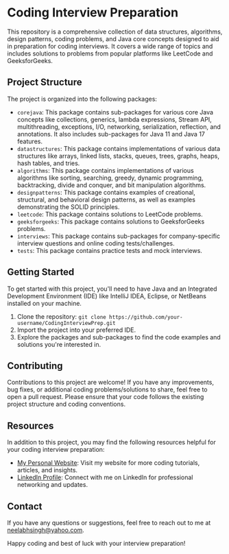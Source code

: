# Coding Interview Preparation

This repository is a comprehensive collection of data structures, algorithms, design patterns, coding problems, and Java core concepts designed to aid in preparation for coding interviews. It covers a wide range of topics and includes solutions to problems from popular platforms like LeetCode and GeeksforGeeks.

## Project Structure

The project is organized into the following packages:

- `corejava`: This package contains sub-packages for various core Java concepts like collections, generics, lambda expressions, Stream API, multithreading, exceptions, I/O, networking, serialization, reflection, and annotations. It also includes sub-packages for Java 11 and Java 17 features.
- `datastructures`: This package contains implementations of various data structures like arrays, linked lists, stacks, queues, trees, graphs, heaps, hash tables, and tries.
- `algorithms`: This package contains implementations of various algorithms like sorting, searching, greedy, dynamic programming, backtracking, divide and conquer, and bit manipulation algorithms.
- `designpatterns`: This package contains examples of creational, structural, and behavioral design patterns, as well as examples demonstrating the SOLID principles.
- `leetcode`: This package contains solutions to LeetCode problems.
- `geeksforgeeks`: This package contains solutions to GeeksforGeeks problems.
- `interviews`: This package contains sub-packages for company-specific interview questions and online coding tests/challenges.
- `tests`: This package contains practice tests and mock interviews.

## Getting Started

To get started with this project, you'll need to have Java and an Integrated Development Environment (IDE) like IntelliJ IDEA, Eclipse, or NetBeans installed on your machine.

1. Clone the repository: `git clone https://github.com/your-username/CodingInterviewPrep.git`
2. Import the project into your preferred IDE.
3. Explore the packages and sub-packages to find the code examples and solutions you're interested in.

## Contributing

Contributions to this project are welcome! If you have any improvements, bug fixes, or additional coding problems/solutions to share, feel free to open a pull request. Please ensure that your code follows the existing project structure and coding conventions.

## Resources

In addition to this project, you may find the following resources helpful for your coding interview preparation:

- [My Personal Website](https://codetechsummit.com/): Visit my website for more coding tutorials, articles, and insights.
- [LinkedIn Profile](https://www.linkedin.com/in/neelabhsinghofficial/): Connect with me on LinkedIn for professional networking and updates.

## Contact

If you have any questions or suggestions, feel free to reach out to me at neelabhsingh@yahoo.com.

Happy coding and best of luck with your interview preparation!